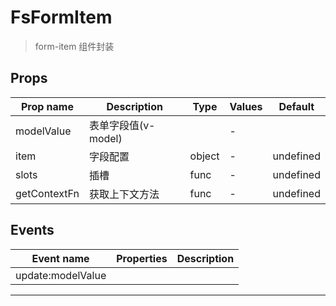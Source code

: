 # FsFormItem

> form-item 组件封装

## Props

| Prop name    | Description         | Type   | Values | Default   |
| ------------ | ------------------- | ------ | ------ | --------- |
| modelValue   | 表单字段值(v-model) |        | -      |           |
| item         | 字段配置            | object | -      | undefined |
| slots        | 插槽                | func   | -      | undefined |
| getContextFn | 获取上下文方法      | func   | -      | undefined |

## Events

| Event name        | Properties | Description |
| ----------------- | ---------- | ----------- |
| update:modelValue |            |

---

